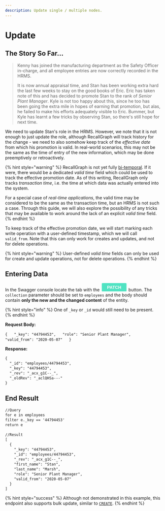```yaml
---
description: Update single / multiple nodes.
---
```


# Update

## The Story So Far...

> Kenny has joined the manufacturing department as the Safety Officer in-charge, and all employee entries are now correctly recorded in the HRMS.
>
> It is now annual appraisal time, and Stan has been working extra hard the last few weeks to stay on the good books of Eric. Eric has taken note of this and has decided to promote Stan to the rank of _Senior Plant Manager_. Kyle is not too happy about this, since he too has been going the extra mile in hopes of earning that promotion, but alas, he failed to make his efforts adequately visible to Eric. Bummer, but Kyle has learnt a few tricks by observing Stan, so there's still hope for next time.

We need to update Stan's role in the HRMS. However, we note that it is not enough to just update the role, although RecallGraph will track history for the change - we need to also somehow keep track of the _effective date_ from which his promotion is valid. In real-world scenarios, this may not be the same as the time of entry of the new information, which may be done preemptively or retroactively.

{% hint style="warning" %}
RecallGraph is not yet fully [bi-temporal](../../../understanding-recallgraph/concepts.md#versioned-graph-stores). If it were, there would be a dedicated _valid time_ field which could be used to track the effective promotion date. As of this writing, RecallGraph only tracks _transaction time_, i.e. the time at which data was actually entered into the system.

For a special case of _real-time applications_, the valid time may be considered to be the same as the transaction time, but an HRMS is not such a case. Through this guide, we will also explore the possibility of any tricks that may be available to work around the lack of an explicit _valid time_ field.
{% endhint %}

To keep track of the effective promotion date, we will start marking each write operation with a user-defined timestamp, which we will call `valid_from`. Note that this can only work for creates and updates, and not for delete operations.

{% hint style="warning" %}
User-defined _valid time_ fields can only be used for create and update operations, not for delete operations.
{% endhint %}

## Entering Data

In the Swagger console locate the tab with the ![](../../../.gitbook/assets/image%20%283%29.png) button. The `collection` parameter should be set to `employees` and the body should contain **only the new and the changed content** of the entity.

{% hint style="info" %}
One of `_key` or `_id` would still need to be present.
{% endhint %}

**Request Body:**

`{  
  "_key": "44794453",  
  "role": "Senior Plant Manager",  
  "valid_from": "2020-05-07"  
}`

**Response:**

```text
{
  "_id": "employees/44794453",
  "_key": "44794453",
  "_rev": "_acx_g1C--_",
  "_oldRev": "_aclQHSa---"
}
```

## End Result

```text
//Query
for e in employees
filter e._key == '44794453'
return e

//Result
[
  {
    "_key": "44794453",
    "_id": "employees/44794453",
    "_rev": "_acx_g1C--_",
    "first_name": "Stan",
    "last_name": "Marsh",
    "role": "Senior Plant Manager",
    "valid_from": "2020-05-07"
  }
]
```

{% hint style="success" %}
Although not demonstrated in this example, this endpoint also supports bulk update, similar to [`CREATE`](create.md#employee-information).
{% endhint %}

